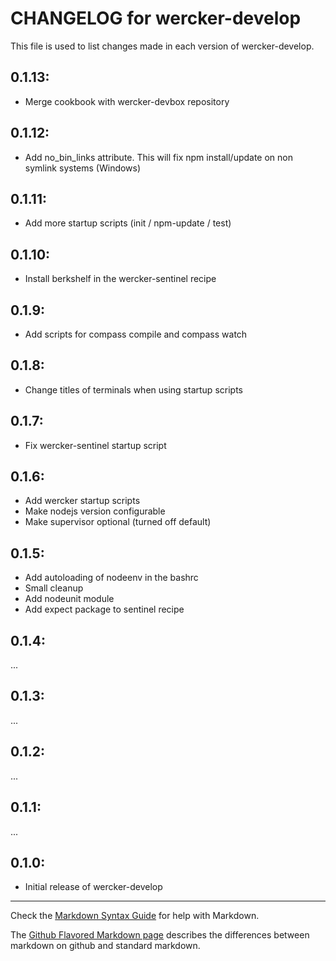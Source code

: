 # CHANGELOG for wercker-develop

This file is used to list changes made in each version of wercker-develop.

## 0.1.13:

* Merge cookbook with wercker-devbox repository

## 0.1.12:

* Add no_bin_links attribute. This will fix npm install/update on non symlink systems (Windows)

## 0.1.11:

* Add more startup scripts (init / npm-update / test)

## 0.1.10:

* Install berkshelf in the wercker-sentinel recipe

## 0.1.9:

* Add scripts for compass compile and compass watch

## 0.1.8:

* Change titles of terminals when using startup scripts

## 0.1.7:

* Fix wercker-sentinel startup script

## 0.1.6:

* Add wercker startup scripts
* Make nodejs version configurable
* Make supervisor optional (turned off default)

## 0.1.5:

* Add autoloading of nodeenv in the bashrc
* Small cleanup
* Add nodeunit module
* Add expect package to sentinel recipe

## 0.1.4:

...

## 0.1.3:

...

## 0.1.2:

...

## 0.1.1:

...

## 0.1.0:

* Initial release of wercker-develop

- - -
Check the [Markdown Syntax Guide](http://daringfireball.net/projects/markdown/syntax) for help with Markdown.

The [Github Flavored Markdown page](http://github.github.com/github-flavored-markdown/) describes the differences between markdown on github and standard markdown.
